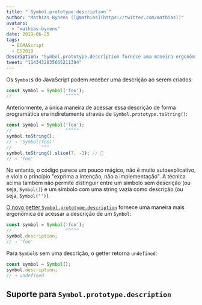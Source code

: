 ```yaml
---
title: "`Symbol.prototype.description`"
author: "Mathias Bynens ([@mathias](https://twitter.com/mathias))"
avatars: 
  - "mathias-bynens"
date: 2019-06-25
tags: 
  - ECMAScript
  - ES2019
description: "Symbol.prototype.description fornece uma maneira ergonômica de acessar a descrição de um Symbol."
tweet: "1143432835665211394"
---
```

Os `Symbol`s do JavaScript podem receber uma descrição ao serem criados:

```js
const symbol = Symbol('foo');
//                    ^^^^^
```

Anteriormente, a única maneira de acessar essa descrição de forma programática era indiretamente através de `Symbol.prototype.toString()`:

```js
const symbol = Symbol('foo');
//                    ^^^^^
symbol.toString();
// → 'Symbol(foo)'
//           ^^^
symbol.toString().slice(7, -1); // 🤔
// → 'foo'
```

No entanto, o código parece um pouco mágico, não é muito autoexplicativo, e viola o princípio "exprima a intenção, não a implementação". A técnica acima também não permite distinguir entre um símbolo sem descrição (ou seja, `Symbol()`) e um símbolo com uma string vazia como descrição (ou seja, `Symbol('')`).

<!--truncate-->
[O novo getter `Symbol.prototype.description`](https://tc39.es/ecma262/#sec-symbol.prototype.description) fornece uma maneira mais ergonômica de acessar a descrição de um `Symbol`:

```js
const symbol = Symbol('foo');
//                    ^^^^^
symbol.description;
// → 'foo'
```

Para `Symbol`s sem uma descrição, o getter retorna `undefined`:

```js
const symbol = Symbol();
symbol.description;
// → undefined
```

## Suporte para `Symbol.prototype.description`

<feature-support chrome="70 /blog/v8-release-70#javascript-language-features"
                 firefox="63"
                 safari="12.1"
                 nodejs="12 https://twitter.com/mathias/status/1120700101637353473"
                 babel="sim https://github.com/zloirock/core-js#ecmascript-symbol"></feature-support>
